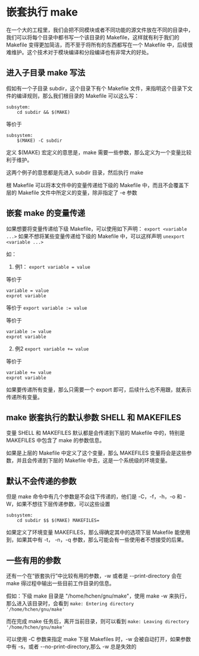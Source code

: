 # 嵌套执行 make

在一个大的工程里，我们会把不同模块或者不同功能的源文件放在不同的目录中，我们可以将每个目录中都书写一个该目录的 Makefile，这样就有利于我们的 Makefile 变得更加简洁，而不至于将所有的东西都写在一个 Makefile 中，后续很难维护。这个技术对于模块编译和分段编译也有非常大的好处。

## 进入子目录 make 写法
假如有一个子目录 subdir，这个目录下有个 Makefile 文件，来指明这个目录下文件的编译规则，那么我们根目录的 Makefile 可以这么写：
```
subsytem:
    cd subdir && $(MAKE)
```

等价于
```
subsystem:
    $(MAKE) -C subdir
```

定义 $(MAKE) 宏定义的意思是，make 需要一些参数，那么定义为一个变量比较利于维护。

这两个例子的意思都是先进入 subdir 目录，然后执行 make

根 Makefile 可以将本文件中的变量传递给下级的 Makefile 中，而且不会覆盖下层的 Makefile 文件中所定义的变量，除非指定了 -e 参数

## 嵌套 make 的变量传递
如果想要将变量传递给下级 Makefile，可以使用如下声明：
`export <variable ...>`
如果不想将某些变量传递给下级的 Makefile 中，可以这样声明
`unexport <variable ...>`

如：
1. 例1：
`export variable = value`

等价于
```
variable = value
exprot variable
```

等价于
`export variable := value`

等价于
```
variable := value
exprot variable
```

2. 例2
`export variable += value`

等价于
```
variable += value
exprot variable
```

如果要传递所有变量，那么只需要一个 export 即可，后续什么也不用跟，就表示传递所有变量。

## make 嵌套执行的默认参数 SHELL 和 MAKEFILES
变量 SHELL 和 MAKEFILES 默认都是会传递到下层的 Makefile 中的，特别是 MAKEFILES 中包含了 make 的参数信息。

如果是上层的 Makefile 中定义了这个变量，那么 MAKEFILES 变量将会是这些参数，并且会传递到下层的 Makefile 中去，这是一个系统级的环境变量。

## 默认不会传递的参数
但是 make 命令中有几个参数是不会往下传递的，他们是 -C，-f，-h，-o 和 -W，如果不想往下层传递参数，可以这些设置
```
subsystem:
    cd subdir $$ $(MAKE) MAKEFILES=
```

如果定义了环境变量 MAKEFILES，那么得确定其中的选项下层 Makefile 能使用到，如果其中有 -t， -n，-q 参数，那么可能会有一些使用者不想接受的后果。

## 一些有用的参数
还有一个在“嵌套执行”中比较有用的参数，-w 或者是 --print-directory 会在 make 得过程中输出一些目前工作目录的信息。

假如：下级 make 目录是 "/home/hchen/gnu/make"，使用 make -w 来执行，那么进入该目录时，会看到
`make: Entering directory '/home/hchen/gnu/make'`

而在完成 make 任务后，离开当前目录，则可以看到
`make: Leaving directory '/home/hchen/gnu/make'`

可以使用 -C 参数来指定 make 下层 Makefiles 时，-w 会被自动打开，如果参数中有 -s，或者 --no-print-directory,那么 -w 总是失效的